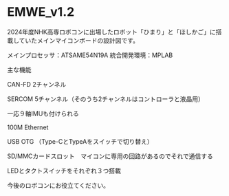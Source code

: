 # EMWE_v1.2

2024年度NHK高専ロボコンに出場したロボット「ひまり」と「ほしかご」に搭載していたメインマイコンボードの設計図です。

メインプロセッサ：ATSAME54N19A
統合開発環境：MPLAB

主な機能

CAN-FD 2チャンネル

SERCOM 5チャンネル（そのうち2チャンネルはコントローラと液晶用）

一応９軸IMUも付けられる

100M Ethernet

USB OTG （Type-CとTypeAをスイッチで切り替え）

SD/MMCカードスロット　マイコンに専用の回路があるのでそれで通信する

LEDとタクトスイッチをそれぞれ３つ搭載

今後のロボコンにお役立てください。
